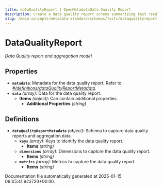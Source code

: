 ```yaml
---
title: dataQualityReport | OpenMetadataData Quality Report
description: Create a data quality report schema summarizing test results, issues found, and key metrics for data monitoring.
slug: /main-concepts/metadata-standard/schemas/tests/dataqualityreport
---
```


# DataQualityReport

*Data Quality report and aggregation model.*

## Properties

- **`metadata`**: Metadata for the data quality report. Refer to *[#/definitions/dataQualityReportMetadata](#definitions/dataQualityReportMetadata)*.
- **`data`** *(array)*: Data for the data quality report.
  - **Items** *(object)*: Can contain additional properties.
    - **Additional Properties** *(string)*
## Definitions

- **`dataQualityReportMetadata`** *(object)*: Schema to capture data quality reports and aggregation data.
  - **`keys`** *(array)*: Keys to identify the data quality report.
    - **Items** *(string)*
  - **`dimensions`** *(array)*: Dimensions to capture the data quality report.
    - **Items** *(string)*
  - **`metrics`** *(array)*: Metrics to capture the data quality report.
    - **Items** *(string)*


Documentation file automatically generated at 2025-01-15 09:05:41.923720+00:00.
